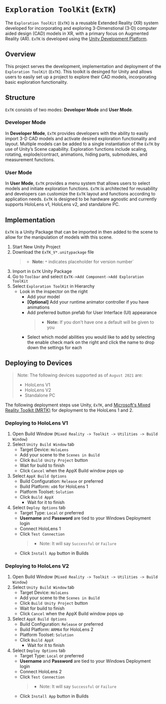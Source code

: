 # `Exploration ToolKit` (`ExTK`)
The `Exploration ToolKit` (`ExTK`) is a reusable Extended Reality (XR) system developed for incorporating and exploring 3-Dimenstional (3-D) computer aided design (CAD) models in XR, with a primary focus on Augmented Reality (AR).  `ExTK` is developed using the [Unity Development Platform](https://unity.com/). 


## Overview
This project serves the development, implementation and deployment of the `Exploration ToolKit` (`ExTK`). This toolkit is desinged for Unity and allows users to easily set up a project to explore their CAD models, incorporating basic exploration functionality. 


## Structure
`ExTK` consists of two modes: **Developer Mode** and **User Mode**. 


### Developer Mode
In **Developer Mode**, `ExTK` provides developers with the ability to easily import 3-D CAD models and activate desired exploration functionality and layout. Multiple models can be added to a single instantiation of the `ExTK` by use of Unity’s Scene capability. Exploration functions include scaling, rotating, explode/contract, animations, hiding parts, submodules, and measurement functions. 


### User Mode
In **User Mode**, `ExTK` provides a menu system that allows users to select models and initiate exploration functions. `ExTK` is architected for reusability and developers can customize the `ExTK` layout and functions according to application needs. `ExTK` is designed to be hardware agnostic and currently supports HoloLens v1, HoloLens v2, and standalone PC.


## Implementation
`ExTK` is a Unity Package that can be imported in then added to the scene to allow for the manipulation of models with this scene.
1. Start New Unity Project
1. Download the `ExTK_V*.unitypackage` file
    >- **Note:** `*` indicates placeholder for version number`
1. Import in `ExTK` Unity Package
1. Go to `Toolbar` and select `ExTK->Add Component->Add Exploration ToolKit`
1. Select `Exploration ToolKit` in Hierarchy
   - Look in the inspector on the right
      - Add your model
      - **[Optional]** Add your runtime animator controller if you have animations
      - Add preferred button prefab for User Interface (UI) appearance
         >- **Note:** If you don't have one a default will be given to you 
      - Select which model abilities you would like to add by selecting the enable check mark on the right and click the name to drop down the settings for each


## Deploying to Devices
>Note: The following devices supported as of `August 2021` are:
> - HoloLens V1
> - HoloLens V2
> - Standalone PC

The following deployment steps use Unity, `ExTK`, and [Microsoft's Mixed Reality Toolkit (MRTK)](https://github.com/microsoft/MixedRealityToolkit) for deployment to the HoloLens 1 and 2.


### Deploying to HoloLens V1
1. Open Build Window (`Mixed Reality -> Toolkit -> Utilities -> Build Window`)
1. Select `Unity Build Window` tab
   - Target Device: `HoloLens`
   - Add your scene to the `Scenes in Build`
   - Click `Build Unity Project` button
   - Wait for build to finish
   - Click `Cancel` when the AppX Build window pops up
1. Select `AppX Build Options`
   - Build Configuration: `Release` or preferred
   - Build Platform: `x86` for HoloLens 1
   - Platform Toolset: `Solution`
   - Click `Build AppX`
     - Wait for it to finish
1. Select `Deploy Options` tab
   - Target Type: `Local` or preferred
   - **Username** and **Password** are tied to your Windows Deployment login
   - Connect HoloLens 1 
   - Click `Test Connection` 
     >- Note: It will say `Successful` or `Failure`
   - Click `Install App` button in Builds


### Deploying to HoloLens V2
1. Open Build Window (`Mixed Reality -> Toolkit -> Utilities -> Build Window`)
1. Select `Unity Build Window` tab
   - Target Device: `HoloLens`
   - Add your scene to the `Scenes in Build`
   - Click `Build Unity Project` button
   - Wait for build to finish
   - Click `Cancel` when the AppX Build window pops up
1. Select `AppX Build Options`
   - Build Configuration: `Release` or preferred
   - Build Platform: `ARM64` for HoloLens 2
   - Platform Toolset: `Solution`
   - Click `Build AppX`
     - Wait for it to finish
1. Select `Deploy Options` tab
   - Target Type: `Local` or preferred
   - **Username** and **Password** are tied to your Windows Deployment login
   - Connect HoloLens 2 
   - Click `Test Connection` 
     >- Note: It will say `Successful` or `Failure`
   - Click `Install App` button in Builds



